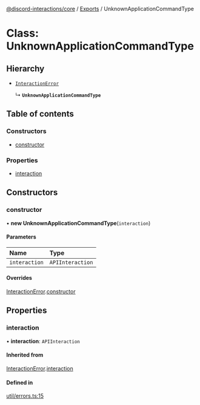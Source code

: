 [@discord-interactions/core](../README.md) / [Exports](../modules.md) / UnknownApplicationCommandType

# Class: UnknownApplicationCommandType

## Hierarchy

- [`InteractionError`](InteractionError.md)

  ↳ **`UnknownApplicationCommandType`**

## Table of contents

### Constructors

- [constructor](UnknownApplicationCommandType.md#constructor)

### Properties

- [interaction](UnknownApplicationCommandType.md#interaction)

## Constructors

### constructor

• **new UnknownApplicationCommandType**(`interaction`)

#### Parameters

| Name | Type |
| :------ | :------ |
| `interaction` | `APIInteraction` |

#### Overrides

[InteractionError](InteractionError.md).[constructor](InteractionError.md#constructor)

## Properties

### interaction

• **interaction**: `APIInteraction`

#### Inherited from

[InteractionError](InteractionError.md).[interaction](InteractionError.md#interaction)

#### Defined in

[util/errors.ts:15](https://github.com/ssMMiles/discord-interactions/blob/fae7bc7/packages/core/src/util/errors.ts#L15)

